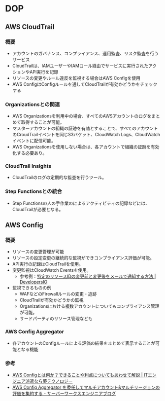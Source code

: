# DOP

## AWS CloudTrail

### 概要

- アカウントのガバナンス、コンプライアンス、運用監査、リスク監査を行うサービス
- CloudTrailは、IAMユーザーやIAMロール経由でサービスに実行されたアクションやAPI実行を記録
- リソースの変更やルール違反を監視する場合はAWS Configを使用
- AWS ConfigはConfigルールを通してCloudTrailが有効かどうかをチェックする

### Organizationsとの関連

- AWS Organizationsを利用中の場合、すべてのAWSアカウントのログをまとめて取得することが可能。
- マスターアカウントの組織の証跡を有効とすることで、すべてのアカウントのCroudTrailイベントを同じS3バケット、CloudWatch Logs、CloudWatchイベントに配信可能。
- AWS Organizationsを使用しない場合は、各アカウントで組織の証跡を有効化する必要あり。

### CloudTrail Insights

- CloudTrailのログの定期的な監査を行うツール。

### Step Functionsとの統合

- Step Functionsの人の手作業のによるアクティビティの記録などには、CloudTrailが必要となる。

## AWS Config

### 概要

- リソースの変更管理が可能
- リソースの設定変更の継続的な監視ができコンプライアンス評価が可能。
- API実行の記録はCloudTrailを使用。
- 変更監視はCloudWatch Eventsを使用。
  - 参考例：[特定のリソースIDの変更前と変更後をメールで通知する方法 | DevelopersIO](https://dev.classmethod.jp/articles/email-specific-resource-id/)
- 監視できるものの例
  - WAFなどのFirewallルールの変更・追跡
  - CloudTrailが有効かどうかの監視
  - Organizationsにおける複数アカウントについてもコンプライアンス管理が可能。
  - サードパーティのリソース管理なども

### AWS Config Aggregator

- 各アカウントのConfigルールによる評価の結果をまとめて表示することが可能となる機能

### 参考

- [AWS Configとは何か？できることや利点についてもあわせて解説 | ITエンジニア派遣なら夢テクノロジー](https://www.yume-tec.co.jp/column/awsengineer/4621)
- [AWS Config Aggregator を委任してマルチアカウント&マルチリージョンの評価を集約する - サーバーワークスエンジニアブログ](https://blog.serverworks.co.jp/organizations-config-aggregator-delegated-admin)